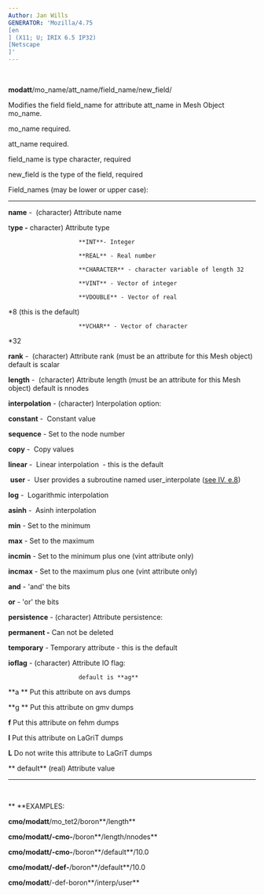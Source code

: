 ```yaml
---
Author: Jan Wills
GENERATOR: 'Mozilla/4.75 
[en
] (X11; U; IRIX 6.5 IP32) 
[Netscape
]'
---
```


   

 **modatt**/mo\_name/att\_name/field\_name/new\_field/

 Modifies the field field\_name for attribute att\_name in Mesh Object
 mo\_name.

  mo\_name required.

  att\_name required.

  field\_name is type character, required

  new\_field is the type of the field, required

  Field\_names (may be lower or upper case):

  --------------------- --------------------------------------------------------------------------------------------
  **name** -            (character) Attribute name 

  t**ype -**            character) Attribute type

                        **INT**- Integer

                        **REAL** - Real number

                        **CHARACTER** - character variable of length 32

                        **VINT** - Vector of integer 

                        **VDOUBLE** - Vector of real
*8 (this is the default)

                        **VCHAR** - Vector of character
*32

  **rank** -            (character) Attribute rank (must be an attribute for this Mesh object)  default is scalar

  **length** -          (character) Attribute length (must be an attribute for this Mesh object) default is nnodes

  **interpolation** -   (character) Interpolation option: 

  **constant** -        Constant value 

  **sequence** -        Set to the node number

  **copy** -            Copy values

  **linear** -          Linear interpolation  - this is the default

   **user** -           User provides a subroutine named user\_interpolate ([see IV. e.8](miscell.md))

  **log** -             Logarithmic interpolation

  **asinh** -           Asinh interpolation

  **min** -             Set to the minimum

  **max** -             Set to the maximum

  **incmin** -          Set to the minimum plus one (vint attribute only)

  **incmax** -          Set to the maximum plus one (vint attribute only)

  **and** -             'and' the bits

  **or** -              'or' the bits

  **persistence** -     (character) Attribute persistence:

  **permanent -**       Can not be deleted 

  **temporary** -       Temporary attribute - this is the default

  **ioflag** -          (character) Attribute IO flag:

                        default is **ag**

  **a **                Put this attribute on avs dumps

  **g **                Put this attribute on gmv dumps

  **f**                 Put this attribute on fehm dumps 

  **l**                 Put this attribute on LaGriT dumps

  **L**                 Do not write this attribute to LaGriT dumps

  ** default**          (real) Attribute value
  --------------------- --------------------------------------------------------------------------------------------



 

 ** **EXAMPLES:

  **cmo/modatt**/mo\_tet2/boron**/length**

  **cmo/modatt/-cmo-**/boron**/length/nnodes**

  **cmo/modatt/-cmo-**/boron**/default**/10.0

  **cmo/modatt/-def-**/boron**/default**/10.0

  **cmo/modatt**/-def-boron**/interp/user**
